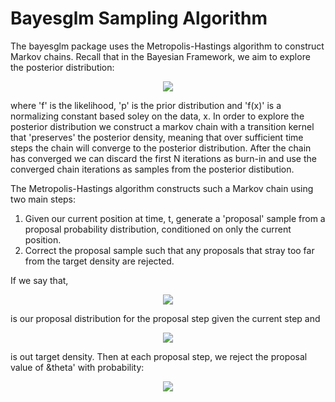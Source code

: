 # Bayesglm Sampling Algorithm

The bayesglm package uses the Metropolis-Hastings algorithm to construct Markov chains. Recall that in the Bayesian Framework, we aim to explore the posterior distribution:

<p align="center">
<img src="https://latex.codecogs.com/svg.latex?&space;\pi(\theta|x)=\frac{f(x|\theta)p(\theta)}{f(x)}"/>
</p>

where 'f' is the likelihood, 'p' is the prior distribution and 'f(x)' is a normalizing constant based soley on the data, x. In order to explore the posterior distribution we construct a markov chain with a transition kernel that 'preserves' the posterior density, meaning that over sufficient time steps the chain will converge to the posterior distribution. After the chain has converged we can discard the first N iterations as burn-in and use the converged chain iterations as samples from the posterior distibution.

The Metropolis-Hastings algorithm constructs such a Markov chain using two main steps:
1. Given our current position at time, t, generate a 'proposal' sample from a proposal probability distribution, conditioned on only the current position. 
2. Correct the proposal sample such that any proposals that stray too far from the target density are rejected.

If we say that,
<p align="center">
<img src="https://latex.codecogs.com/svg.latex?&space;\pi(\theta'|\theta)"/>
</p>
is our proposal distribution for the proposal step given the current step and
<p align="center">
<img src="https://latex.codecogs.com/svg.latex?&space;\pi(\theta)"/>
</p>
is out target density. Then at each proposal step, we reject the proposal value of &theta' with probability:
<p align="center">
<img src="https://latex.codecogs.com/svg.latex?&space;\alpha(\theta,\phi)=min\left(1,\frac{\pi(\phi)q(\theta|\phi)}{\pi(\theta)q(\phi|\theta)}\right)"/>
</p>
